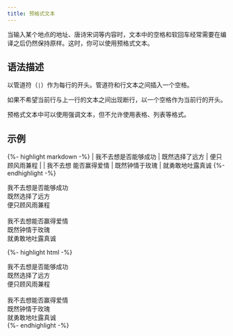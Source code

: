 ```yaml
---
title: 预格式文本
---
```


当输入某个地点的地址、唐诗宋词等内容时，文本中的空格和软回车经常需要在编译之后仍然保持原样。这时，你可以使用预格式文本。

## 语法描述

以管道符（`|`）作为每行的开头。管道符和行文本之间插入一个空格。

如果不希望当前行与上一行的文本之间出现断行，以一个空格作为当前行的开头。

预格式文本中可以使用强调文本，但不允许使用表格、列表等格式。

## 示例

{%- highlight markdown -%}
| 我不去想是否能够成功
|     既然选择了远方
|         便只顾风雨兼程
|
| 我不去想
  能否赢得爱情
|     既然钟情于玫瑰
|         就勇敢地吐露真诚
{%- endhighlight -%}

<div class="exmp">
  <div class="exmp-container">
  <div class="line-block">我不去想是否能够成功<br />
    既然选择了远方<br />    
        便只顾风雨兼程<br />
<br />
我不去想能否赢得爱情<br />
    既然钟情于玫瑰<br />
        就勇敢地吐露真诚</div>
  </div>
</div>

{%- highlight html -%}
<div class="line-block">我不去想是否能够成功<br />
    既然选择了远方<br />    
        便只顾风雨兼程<br />
<br />
我不去想能否赢得爱情<br />
    既然钟情于玫瑰<br />
        就勇敢地吐露真诚</div>
{%- endhighlight -%}

